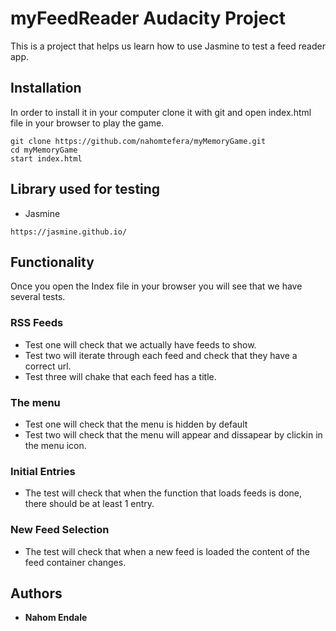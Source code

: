 # myFeedReader Audacity Project

This is a project that helps us learn how to use Jasmine to test a feed reader app.

## Installation

In order to install it in your computer clone it with git and open index.html file in your browser to play the game.

```
git clone https://github.com/nahomtefera/myMemoryGame.git
cd myMemoryGame
start index.html
```

## Library used for testing

* Jasmine

```
https://jasmine.github.io/
```

## Functionality

Once you open the Index file in your browser you will see that we have several tests.

### RSS Feeds

- Test one will check that we actually have feeds to show.
- Test two will iterate through each feed and check that they have a correct url.
- Test three will chake that each feed has a title.

### The menu

- Test one will check that the menu is hidden by default
- Test two will check that the menu will appear and dissapear by clickin in the menu icon.  

### Initial Entries

- The test will check that when the function that loads feeds is done, there should be at least 1 entry.

### New Feed Selection

- The test will check that when a new feed is loaded the content of the feed container changes.

## Authors

* **Nahom Endale** 